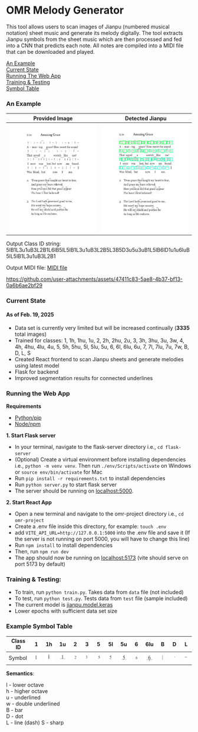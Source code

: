 # OMR Melody Generator
This tool allows users to scan images of Jianpu (numbered musical notation) sheet music and generate its melody digitally. The tool extracts Jianpu symbols from the sheet music which are then processed and fed into a CNN that predicts each note. All notes are compiled into a MIDI file that can be downloaded and played.

[An Example](#an-example)  
[Current State](#current-state)  
[Running The Web App](#running-the-web-app)  
[Training & Testing](#training--testing)  
[Symbol Table](#example-symbol-table)  

### An Example

|Provided Image|Detected Jianpu|
|--------------|--------------|
|![provided](example/amazing_grace_jianpu.PNG)|![detected](example/detected_jianpu.PNG)|

Output Class ID string: 5lB1L3u1uB3L2B1L6lB5lL5lB1L3u1uB3L2B5L3B5D3u5u3uB1L5lB6lD1u1u6luB5lL5lB1L3u1uB3L2B1

Output MIDI file: [MIDI file](example/song.mid)

https://github.com/user-attachments/assets/47411c83-5ae8-4b37-bf13-0a6b6ae2bf29

### Current State
#### As of Feb. 19, 2025
- Data set is currently very limited but will be increased continually (**3335** total images)
- Trained for classes: 1, 1h, 1hu, 1u, 2, 2h, 2hu, 2u, 3, 3h, 3hu, 3u, 3w, 4, 4h, 4hu, 4lu, 4u, 5, 5h, 5hu, 5l, 5lu, 5u, 6, 6l, 6lu, 6u, 7, 7l, 7lu, 7u, 7w, B, D, L, S
- Created React frontend to scan Jianpu sheets and generate melodies using latest model
- Flask for backend
- Improved segmentation results for connected underlines

### Running the Web App
**Requirements**
- [Python/pip](https://www.python.org/downloads/)
- [Node/npm](https://nodejs.org/en/download)

**1. Start Flask server**
- In your terminal, navigate to the flask-server directory i.e., ```cd flask-server```
- (Optional) Create a virtual environment before installing dependencies i.e., ```python -m venv venv```. Then run ```./env/Scripts/activate``` on Windows or ```source env/bin/activate``` for Mac
- Run ```pip install -r requirements.txt``` to install dependencies
- Run ```python server.py``` to start flask server
- The server should be running on [localhost:5000](http://127.0.0.1:5000).

**2. Start React App**
- Open a new terminal and navigate to the omr-project directory i.e., ```cd omr-project```
- Create a .env file inside this directory, for example: ```touch .env```
- add ```VITE_API_URL=http://127.0.0.1:5000``` into the .env file and save it (If the server is not running on port 5000, you will have to change this line)
- Run ```npm install``` to install dependencies
- Then, run ```npm run dev```
- The app should now be running on [localhost:5173](http://localhost:5173) (vite should serve on port 5173 by default)

### Training & Testing:
- To train, run ``` python train.py ```. Takes data from ``` data ``` file (not included)
- To test, run ``` python test.py ```. Tests data from ``` test ``` file (sample included)
- The current model is [jianpu.model.keras](jianpu.model.keras) 
- Lower epochs with sufficient data set size

### Example Symbol Table
|Class ID| 1  | 1h | 1u | 2  | 3  | 5  | 5l | 5u | 6  | 6lu| B  | D  | L  |
|----|----|----|----|----|----|----|----|----|----|----|----|----|----|
| Symbol |![1](images/1_0.PNG)|![1h](images/1h_0.PNG)|![1u](images/1u_0.PNG)|![2](images/2_0.PNG)|![3](images/3_0.PNG)|![5](images/5_0.PNG)|![5l](images/5l_0.PNG)|![5u](images/5u_0.PNG)|![6](images/6_0.PNG)|![6lu](images/6lu_0.PNG)|![B](images/B_0.PNG)|![D](images/D_0.PNG)|![L](images/L_0.PNG)|

**Semantics**:

l - lower octave\
h - higher octave\
u - underlined\
w - double underlined\
B - bar\
D - dot\
L - line (dash)
S - sharp
